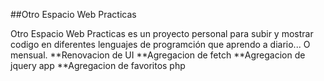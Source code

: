 ##Otro Espacio Web Practicas

Otro Espacio Web Practicas es un proyecto personal para subir y mostrar codigo en diferentes lenguajes de programción que aprendo a diario... O mensual.
**Renovacion de UI
**Agregacion de fetch
**Agregacion de jquery app
**Agregacion de favoritos php
